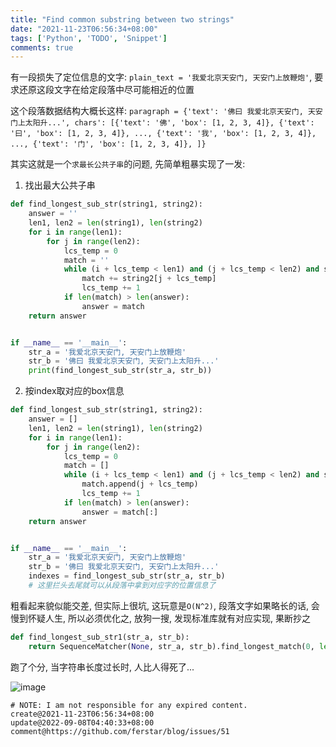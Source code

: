 ```yaml
---
title: "Find common substring between two strings"
date: "2021-11-23T06:56:34+08:00"
tags: ['Python', 'TODO', 'Snippet']
comments: true
---
```


有一段损失了定位信息的文字: `plain_text = '我爱北京天安门, 天安门上放鞭炮'`, 要求还原这段文字在给定段落中尽可能相近的位置

这个段落数据结构大概长这样: `paragraph = {'text': '佛曰 我爱北京天安门, 天安门上太阳升...', chars': [{'text': '佛', 'box': [1, 2, 3, 4]}, {'text': '曰', 'box': [1, 2, 3, 4]}, ..., {'text': '我', 'box': [1, 2, 3, 4]}, ..., {'text': '门', 'box': [1, 2, 3, 4]}, ]}`

其实这就是一个`求最长公共子串`的问题, 先简单粗暴实现了一发:

1. 找出最大公共子串

```python
def find_longest_sub_str(string1, string2):
    answer = ''
    len1, len2 = len(string1), len(string2)
    for i in range(len1):
        for j in range(len2):
            lcs_temp = 0
            match = ''
            while (i + lcs_temp < len1) and (j + lcs_temp < len2) and string1[i + lcs_temp] == string2[j + lcs_temp]:
                match += string2[j + lcs_temp]
                lcs_temp += 1
            if len(match) > len(answer):
                answer = match
    return answer


if __name__ == '__main__':
    str_a = '我爱北京天安门, 天安门上放鞭炮'
    str_b = '佛曰 我爱北京天安门, 天安门上太阳升...'
    print(find_longest_sub_str(str_a, str_b))

```

2. 按index取对应的box信息

```python
def find_longest_sub_str(string1, string2):
    answer = []
    len1, len2 = len(string1), len(string2)
    for i in range(len1):
        for j in range(len2):
            lcs_temp = 0
            match = []
            while (i + lcs_temp < len1) and (j + lcs_temp < len2) and string1[i + lcs_temp] == string2[j + lcs_temp]:
                match.append(j + lcs_temp)
                lcs_temp += 1
            if len(match) > len(answer):
                answer = match[:]
    return answer


if __name__ == '__main__':
    str_a = '我爱北京天安门, 天安门上放鞭炮'
    str_b = '佛曰 我爱北京天安门, 天安门上太阳升...'
    indexes = find_longest_sub_str(str_a, str_b)
    # 这里拦头去尾就可以从段落中拿到对应字的位置信息了

```

粗看起来貌似能交差, 但实际上很坑, 这玩意是`O(N^2)`, 段落文字如果略长的话, 会慢到怀疑人生, 所以必须优化之, 放狗一搜, 发现标准库就有对应实现, 果断抄之

```python
def find_longest_sub_str1(str_a, str_b):
    return SequenceMatcher(None, str_a, str_b).find_longest_match(0, len(str_a), 0, len(str_b))
```

跑了个分, 当字符串长度过长时, 人比人得死了...

![image](https://user-images.githubusercontent.com/2854276/142982012-cf3d0cc4-58f2-4094-9ef0-cbf7223fcd21.png)



```
# NOTE: I am not responsible for any expired content.
create@2021-11-23T06:56:34+08:00
update@2022-09-08T04:40:33+08:00
comment@https://github.com/ferstar/blog/issues/51
```
